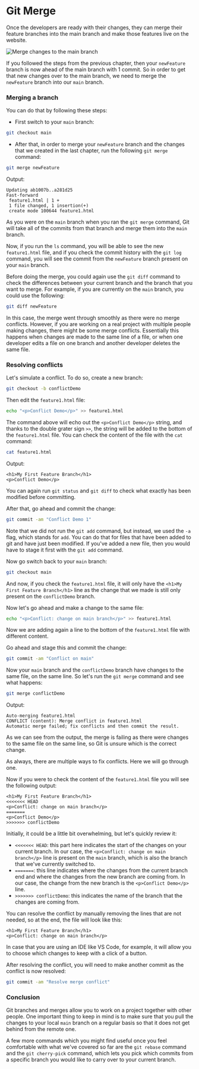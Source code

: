 # Git Merge

Once the developers are ready with their changes, they can merge their feature branches into the main branch and make those features live on the website.

![Merge changes to the main branch](https://user-images.githubusercontent.com/21223421/111697237-fd5c4f80-883d-11eb-9506-4347ba482250.png)

If you followed the steps from the previous chapter, then your `newFeature` branch is now ahead of the main branch with 1 commit. So in order to get that new changes over to the main branch, we need to merge the `newFeature` branch into our `main` branch.

### Merging a branch

You can do that by following these steps:

* First switch to your `main` branch:

```bash
git checkout main
```

* After that, in order to merge your `newFeature` branch and the changes that we created in the last chapter, run the following `git merge` command:

```bash
git merge newFeature
```

Output:

```
Updating ab1007b..a281d25
Fast-forward
 feature1.html | 1 +
 1 file changed, 1 insertion(+)
 create mode 100644 feature1.html
```

As you were on the `main` branch when you ran the `git merge` command, Git will take all of the commits from that branch and merge them into the `main` branch.

Now, if you run the `ls` command, you will be able to see the new `feature1.html` file, and if you check the commit history with the `git log` command, you will see the commit from the `newFeature` branch present on your `main` branch.

Before doing the merge, you could again use the `git diff` command to check the differences between your current branch and the branch that you want to merge. For example, if you are currently on the `main` branch, you could use the following:

```bash
git diff newFeature
```

In this case, the merge went through smoothly as there were no merge conflicts. However, if you are working on a real project with multiple people making changes, there might be some merge conflicts. Essentially this happens when changes are made to the same line of a file, or when one developer edits a file on one branch and another developer deletes the same file.

### Resolving conflicts

Let's simulate a conflict. To do so, create a new branch:

```bash
git checkout -b conflictDemo
```

Then edit the `feature1.html` file:

```bash
echo "<p>Conflict Demo</p>" >> feature1.html
```

The command above will echo out the `<p>Conflict Demo</p>` string, and thanks to the double grater sign `>>`, the string will be added to the bottom of the `feature1.html` file. You can check the content of the file with the `cat` command:

```bash
cat feature1.html
```

Output:

```
<h1>My First Feature Branch</h1>
<p>Conflict Demo</p>
```

You can again run `git status` and `git diff` to check what exactly has been modified before committing.

After that, go ahead and commit the change:

```bash
git commit -am "Conflict Demo 1"
```

Note that we did not run the `git add` command, but instead, we used the `-a` flag, which stands for `add`. You can do that for files that have been added to git and have just been modified. If you've added a new file, then you would have to stage it first with the `git add` command.

Now go switch back to your `main` branch:

```bash
git checkout main
```

And now, if you check the `feature1.html` file, it will only have the `<h1>My First Feature Branch</h1>` line as the change that we made is still only present on the `conflictDemo` branch.

Now let's go ahead and make a change to the same file:

```bash
echo "<p>Conflict: change on main branch</p>" >> feature1.html
```

Now we are adding again a line to the bottom of the `feature1.html` file with different content.

Go ahead and stage this and commit the change:

```bash
git commit -am "Conflict on main"
```

Now your `main` branch and the `conflictDemo` branch have changes to the same file, on the same line. So let's run the `git merge` command and see what happens:

```bash
git merge conflictDemo
```

Output:

```
Auto-merging feature1.html
CONFLICT (content): Merge conflict in feature1.html
Automatic merge failed; fix conflicts and then commit the result.
```

As we can see from the output, the merge is failing as there were changes to the same file on the same line, so Git is unsure which is the correct change.

As always, there are multiple ways to fix conflicts. Here we will go through one.

Now if you were to check the content of the `feature1.html` file you will see the following output:

```
<h1>My First Feature Branch</h1>
<<<<<<< HEAD
<p>Conflict: change on main branch</p>
=======
<p>Conflict Demo</p>
>>>>>>> conflictDemo
```

Initially, it could be a little bit overwhelming, but let's quickly review it:

* `<<<<<<< HEAD`: this part here indicates the start of the changes on your current branch. In our case, the `<p>Conflict: change on main branch</p>` line is present on the `main` branch, which is also the branch that we've currently switched to.
* `=======`: this line indicates where the changes from the current branch end and where the changes from the new branch are coming from. In our case, the change from the new branch is the `<p>Conflict Demo</p>` line.
* `>>>>>>> conflictDemo`: this indicates the name of the branch that the changes are coming from.

You can resolve the conflict by manually removing the lines that are not needed, so at the end, the file will look like this:

```
<h1>My First Feature Branch</h1>
<p>Conflict: change on main branch</p>
```

In case that you are using an IDE like VS Code, for example, it will allow you to choose which changes to keep with a click of a button.

After resolving the conflict, you will need to make another commit as the conflict is now resolved:

```bash
git commit -am "Resolve merge conflict"
```

### Conclusion

Git branches and merges allow you to work on a project together with other people. One important thing to keep in mind is to make sure that you pull the changes to your local `main` branch on a regular basis so that it does not get behind from the remote one.

A few more commands which you might find useful once you feel comfortable with what we've covered so far are the `git rebase` command and the `git cherry-pick` command, which lets you pick which commits from a specific branch you would like to carry over to your current branch.